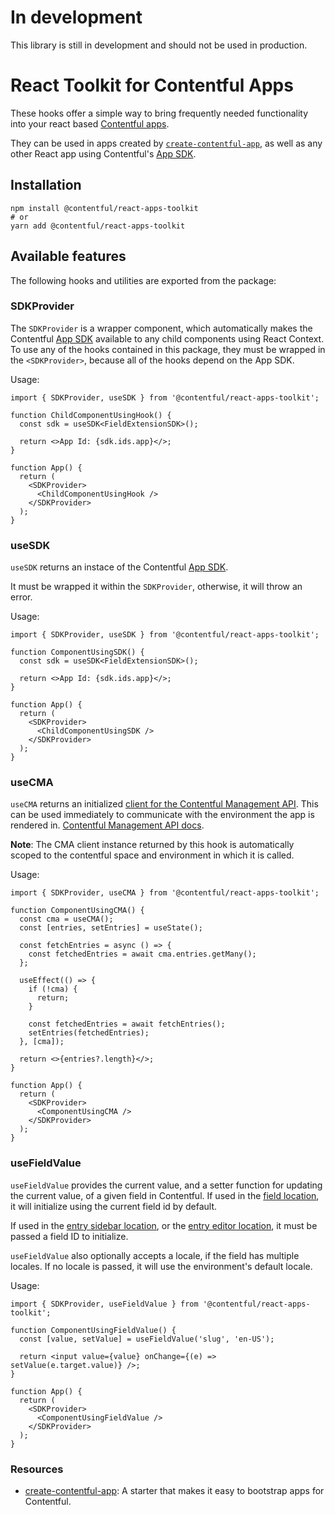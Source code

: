 # In development

This library is still in development and should not be used in production.

# React Toolkit for Contentful Apps

These hooks offer a simple way to bring frequently needed functionality into your react based [Contentful apps](/developers/docs/extensibility/app-framework/).

They can be used in apps created by [`create-contentful-app`](https://github.com/contentful/create-contentful-app), as well as any other React app using Contentful's [App SDK](https://github.com/contentful/ui-extensions-sdk).

## Installation

```shell
npm install @contentful/react-apps-toolkit
# or
yarn add @contentful/react-apps-toolkit
```

## Available features

The following hooks and utilities are exported from the package:

### SDKProvider

The `SDKProvider` is a wrapper component, which automatically makes the Contentful [App SDK](https://github.com/contentful/ui-extensions-sdk) available to any child components using React Context. To use any of the hooks contained in this package, they must be wrapped in the `<SDKProvider>`, because all of the hooks depend on the App SDK.

Usage:

```tsx
import { SDKProvider, useSDK } from '@contentful/react-apps-toolkit';

function ChildComponentUsingHook() {
  const sdk = useSDK<FieldExtensionSDK>();

  return <>App Id: {sdk.ids.app}</>;
}

function App() {
  return (
    <SDKProvider>
      <ChildComponentUsingHook />
    </SDKProvider>
  );
}
```

### useSDK

`useSDK` returns an instace of the Contentful [App SDK](https://www.npmjs.com/package/@contentful/app-sdk).

It must be wrapped it within the `SDKProvider`, otherwise, it will throw an error.

Usage:

```tsx
import { SDKProvider, useSDK } from '@contentful/react-apps-toolkit';

function ComponentUsingSDK() {
  const sdk = useSDK<FieldExtensionSDK>();

  return <>App Id: {sdk.ids.app}</>;
}

function App() {
  return (
    <SDKProvider>
      <ChildComponentUsingSDK />
    </SDKProvider>
  );
}
```

### useCMA

`useCMA` returns an initialized [client for the Contentful Management API](https://github.com/contentful/contentful-management.js#alternative-plain-api). This can be used immediately to communicate with the environment the app is rendered in. [Contentful Management API docs](/developers/docs/references/content-management-api/).

**Note**: The CMA client instance returned by this hook is automatically scoped to the contentful space and environment in which it is called.

Usage:

```tsx
import { SDKProvider, useCMA } from '@contentful/react-apps-toolkit';

function ComponentUsingCMA() {
  const cma = useCMA();
  const [entries, setEntries] = useState();

  const fetchEntries = async () => {
    const fetchedEntries = await cma.entries.getMany();
  };

  useEffect(() => {
    if (!cma) {
      return;
    }

    const fetchedEntries = await fetchEntries();
    setEntries(fetchedEntries);
  }, [cma]);

  return <>{entries?.length}</>;
}

function App() {
  return (
    <SDKProvider>
      <ComponentUsingCMA />
    </SDKProvider>
  );
}
```

### useFieldValue

`useFieldValue` provides the current value, and a setter function for updating the current value, of a given field in Contentful. If used in the [field location](/developers/docs/extensibility/app-framework/locations/#entry-field), it will initialize using the current field id by default.

If used in the [entry sidebar location](/developers/docs/extensibility/app-framework/locations/#entry-sidebar), or the [entry editor location](/developers/docs/extensibility/app-framework/locations/#entry-editor), it must be passed a field ID to initialize.

`useFieldValue` also optionally accepts a locale, if the field has multiple locales. If no locale is passed, it will use the environment's default locale.

Usage:

```tsx
import { SDKProvider, useFieldValue } from '@contentful/react-apps-toolkit';

function ComponentUsingFieldValue() {
  const [value, setValue] = useFieldValue('slug', 'en-US');

  return <input value={value} onChange={(e) => setValue(e.target.value)} />;
}

function App() {
  return (
    <SDKProvider>
      <ComponentUsingFieldValue />
    </SDKProvider>
  );
}
```

### Resources

- [create-contentful-app](https://www.npmjs.com/package/create-contentful-app): A starter that makes it easy to bootstrap apps for Contentful.
